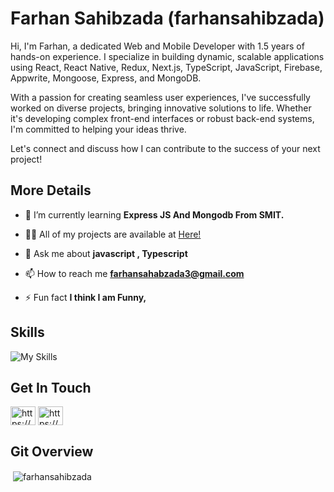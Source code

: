 #  Farhan Sahibzada (farhansahibzada)

Hi, I'm Farhan, a dedicated Web and Mobile Developer with 1.5 years of hands-on experience. I specialize in building dynamic, scalable applications using React, React Native, Redux, Next.js, TypeScript, JavaScript, Firebase, Appwrite, Mongoose, Express, and MongoDB.

With a passion for creating seamless user experiences, I've successfully worked on diverse projects, bringing innovative solutions to life. Whether it's developing complex front-end interfaces or robust back-end systems, I'm committed to helping your ideas thrive.

Let's connect and discuss how I can contribute to the success of your next project!

## More Details
- 🌱 I’m currently learning **Express JS And Mongodb From SMIT.**

- 👨‍💻 All of my projects are available at [Here!](https://github.com/FarhanSahibzada)

- 💬 Ask me about **javascript , Typescript**

- 📫 How to reach me **farhansahabzada3@gmail.com**

- ⚡ Fun fact **I think I am Funny,**



## Skills
![My Skills](https://skillicons.dev/icons?i=react,nextjs,firebase,appwrite,nodejs,mongodb,express,js,ts,redux,bootstrap,materialui,netlify,tailwind,threejs,css,html)




## Get In Touch
<p align="left">
<a href="https://twitter.com/https://x.com/realfarhan22?t=ojx6aimysbvmy50a6o6qvw&s=08" target="blank"><img align="center" src="https://raw.githubusercontent.com/rahuldkjain/github-profile-readme-generator/master/src/images/icons/Social/twitter.svg" alt="https://x.com/realfarhan22?t=ojx6aimysbvmy50a6o6qvw&s=08" height="30" width="40" /></a>
<a href="https://www.linkedin.com/in/farhan-sahibzada/" target="blank"><img align="center" src="https://raw.githubusercontent.com/rahuldkjain/github-profile-readme-generator/master/src/images/icons/Social/linked-in-alt.svg" alt="https://www.linkedin.com/in/farhan-sahibzada-578485258/" height="30" width="40" /></a>
</p>

## Git Overview

<p>&nbsp;<img align="center" src="https://github-readme-stats.vercel.app/api?username=farhansahibzada&show_icons=true&locale=en" alt="farhansahibzada" /></p>

